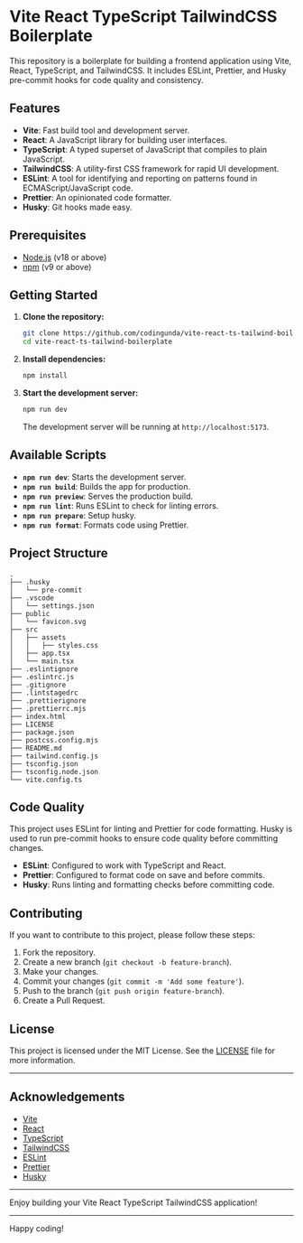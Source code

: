 # Vite React TypeScript TailwindCSS Boilerplate

This repository is a boilerplate for building a frontend application using Vite, React, TypeScript, and TailwindCSS. It includes ESLint, Prettier, and Husky pre-commit hooks for code quality and consistency.

## Features

- **Vite**: Fast build tool and development server.
- **React**: A JavaScript library for building user interfaces.
- **TypeScript**: A typed superset of JavaScript that compiles to plain JavaScript.
- **TailwindCSS**: A utility-first CSS framework for rapid UI development.
- **ESLint**: A tool for identifying and reporting on patterns found in ECMAScript/JavaScript code.
- **Prettier**: An opinionated code formatter.
- **Husky**: Git hooks made easy.

## Prerequisites

- [Node.js](https://nodejs.org/en/) (v18 or above)
- [npm](https://www.npmjs.com/) (v9 or above)

## Getting Started

1. **Clone the repository:**

   ```sh
   git clone https://github.com/codingunda/vite-react-ts-tailwind-boilerplate.git
   cd vite-react-ts-tailwind-boilerplate
   ```

2. **Install dependencies:**

   ```sh
   npm install
   ```

3. **Start the development server:**

   ```sh
   npm run dev
   ```

   The development server will be running at `http://localhost:5173`.

## Available Scripts

- **`npm run dev`**: Starts the development server.
- **`npm run build`**: Builds the app for production.
- **`npm run preview`**: Serves the production build.
- **`npm run lint`**: Runs ESLint to check for linting errors.
- **`npm run prepare`**: Setup husky.
- **`npm run format`**: Formats code using Prettier.

## Project Structure

```
.
├── .husky
│   └── pre-commit
├── .vscode
│   └── settings.json
├── public
│   └── favicon.svg
├── src
│   ├── assets
│   │   ├── styles.css
│   ├── app.tsx
│   └── main.tsx
├── .eslintignore
├── .eslintrc.js
├── .gitignore
├── .lintstagedrc
├── .prettierignore
├── .prettierrc.mjs
├── index.html
├── LICENSE
├── package.json
├── postcss.config.mjs
├── README.md
├── tailwind.config.js
├── tsconfig.json
├── tsconfig.node.json
└── vite.config.ts
```

## Code Quality

This project uses ESLint for linting and Prettier for code formatting. Husky is used to run pre-commit hooks to ensure code quality before committing changes.

- **ESLint**: Configured to work with TypeScript and React.
- **Prettier**: Configured to format code on save and before commits.
- **Husky**: Runs linting and formatting checks before committing code.

## Contributing

If you want to contribute to this project, please follow these steps:

1. Fork the repository.
2. Create a new branch (`git checkout -b feature-branch`).
3. Make your changes.
4. Commit your changes (`git commit -m 'Add some feature'`).
5. Push to the branch (`git push origin feature-branch`).
6. Create a Pull Request.

## License

This project is licensed under the MIT License. See the [LICENSE](LICENSE) file for more information.

---

## Acknowledgements

- [Vite](https://vitejs.dev/)
- [React](https://reactjs.org/)
- [TypeScript](https://www.typescriptlang.org/)
- [TailwindCSS](https://tailwindcss.com/)
- [ESLint](https://eslint.org/)
- [Prettier](https://prettier.io/)
- [Husky](https://typicode.github.io/husky/#/)

---

Enjoy building your Vite React TypeScript TailwindCSS application!

---

Happy coding!
